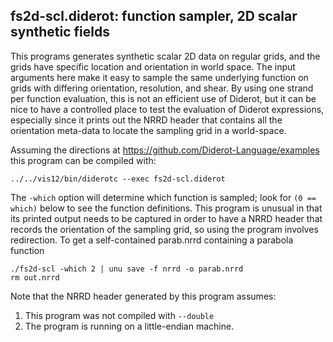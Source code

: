 ## fs2d-scl.diderot: function sampler, 2D scalar synthetic fields

This programs generates synthetic scalar 2D data on regular grids, and
the grids have specific location and orientation in world space.
The input arguments here make it easy to sample the same underlying
function on grids with differing orientation, resolution, and shear.
By using one strand per function evaluation, this is not an efficient
use of Diderot, but it can be nice to have a controlled place to test
the evaluation of Diderot expressions, especially since it prints out
the NRRD header that contains all the orientation meta-data to locate
the sampling grid in a world-space.

Assuming the directions at https://github.com/Diderot-Language/examples
this program can be compiled with:

	../../vis12/bin/diderotc --exec fs2d-scl.diderot

The `-which` option will determine which function is sampled; look
for `(0 == which)` below to see the function definitions.
This program is unusual in that its printed output needs to be captured
in order to have a NRRD header that records the orientation of the
sampling grid, so using the program involves redirection.  To
get a self-contained parab.nrrd containing a parabola function

	./fs2d-scl -which 2 | unu save -f nrrd -o parab.nrrd
	rm out.nrrd

Note that the NRRD header generated by this program assumes:

1. This program was not compiled with `--double`
2. The program is running on a little-endian machine.

